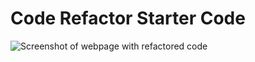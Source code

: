 # Code Refactor Starter Code


![Screenshot of webpage with refactored code](./Develop/assets/images/horiseon-services-final.png)